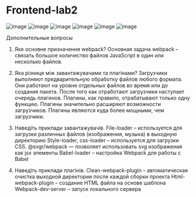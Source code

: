 # Frontend-lab2
![image](https://user-images.githubusercontent.com/100159653/160296910-39f09933-ea93-4261-8674-d626348f5901.png)
![image](https://user-images.githubusercontent.com/100159653/160296914-6348902e-86e2-40da-9832-7821aea2d9cb.png)
![image](https://user-images.githubusercontent.com/100159653/160296917-b613aef7-6534-44e6-8525-521e9b330437.png)
![image](https://user-images.githubusercontent.com/100159653/160296919-3f499eff-4bb5-40a4-b6a2-da4bfcf8daab.png)
![image](https://user-images.githubusercontent.com/100159653/160296921-1ef0d60c-2480-4c97-9976-2adddd593f0d.png)
![image](https://user-images.githubusercontent.com/100159653/160296927-8ac8d43c-7db9-43c2-8258-bf561f45e9db.png)

Дополнительные вопросы

1. Яке основне призначення webpack? 
Основная задача webpack – связать большое количество файлов JavaScript в один или несколько файлов. 

2. Яка різниця між завантажувачами та плагінами? 
Загрузчики выполняют предварительную обработку файлов любого формата. Они работают на уровне отдельных файлов во время или до создания пакета. После того как отработают загрузчики наступает очередь плагинов. Плагины, как правило, отрабатывают только одну функцию. Плагины значительно расширяют возможности загрузчиков. Плагины являются куда более мощными, чем загрузчики. 

3. Наведіть приклади завантажувачів. 
File-loader – используется для загрузки различных файлов (изображения, музыка) в выходную директорию
Style-loader, css-loader – используется для загрузки CSS.
@svgr/webpack — позволяет использовать svg изображения как jsx элементы
Babel-loader – настройка Webpack для работы с Babel

4. Наведіть приклади плагінів.
Clean-webpack-plugin – автоматическая очистка выходной директории после каждой сборки проекта
Html-webpack-plugin – создание HTML файла на основе шаблона 
Webpack-dev-server – запуск локального сервера 
